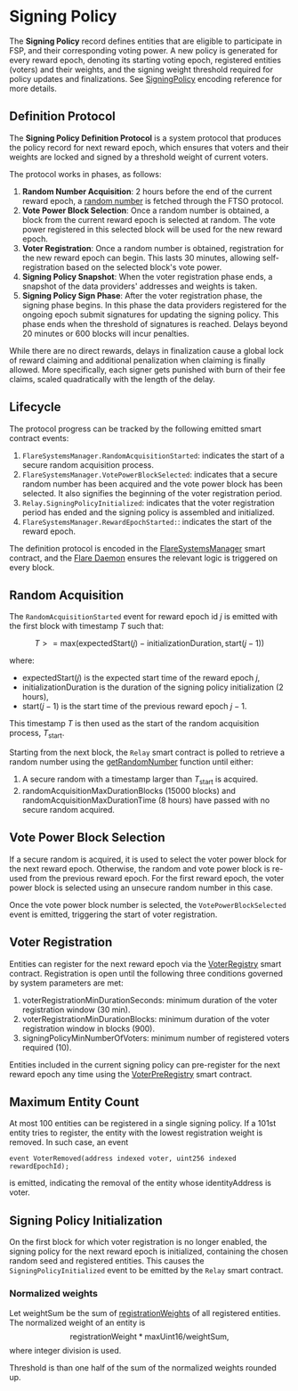 # Signing Policy

The **Signing Policy** record defines entities that are eligible to participate in FSP, and their corresponding voting power.
A new policy is generated for every reward epoch, denoting its starting voting epoch, registered entities (voters) and their weights,
and the signing weight threshold required for policy updates and finalizations.
See [SigningPolicy](./Encoding.md/#signingpolicy) encoding reference for more details.

## Definition Protocol

The **Signing Policy Definition Protocol** is a system protocol that produces the policy record for next reward epoch, which ensures that voters and their weights are locked and signed by a threshold weight of current voters.

The protocol works in phases, as follows:

1. **Random Number Acquisition**: 2 hours before the end of the current reward epoch, a [random number](RandomNumber.md) is fetched through the FTSO protocol.
2. **Vote Power Block Selection**: Once a random number is obtained, a block from the current reward epoch is selected at random. The vote power registered in this selected block will be used for the new reward epoch.
3. **Voter Registration**: Once a random number is obtained, registration for the new reward epoch can begin. This lasts 30 minutes, allowing self-registration based on the selected block's vote power.
4. **Signing Policy Snapshot**: When the voter registration phase ends, a snapshot of the data providers' addresses and weights is taken.
5. **Signing Policy Sign Phase**: After the voter registration phase, the signing phase begins. In this phase the data providers registered for the ongoing epoch submit signatures for updating the signing policy. This phase ends when the threshold of signatures is reached. Delays beyond 20 minutes or 600 blocks will incur penalties.

While there are no direct rewards, delays in finalization cause a global lock of reward claiming and additional penalization when claiming is finally allowed. More specifically, each signer gets punished with burn of their fee claims, scaled quadratically with the length of the delay.

## Lifecycle

The protocol progress can be tracked by the following emitted smart contract events:

1. `FlareSystemsManager.RandomAcquisitionStarted`: indicates the start of a secure random acquisition process.
2. `FlareSystemsManager.VotePowerBlockSelected`: indicates that a secure random number has been acquired and the vote power block has been selected. 
It also signifies the beginning of the voter registration period.
3. `Relay.SigningPolicyInitialized`: indicates that the voter registration period has ended and the signing policy is assembled and initialized.
4. `FlareSystemsManager.RewardEpochStarted:`: indicates the start of the reward epoch.

The definition protocol is encoded in the [FlareSystemsManager](https://github.com/flare-foundation/flare-smart-contracts-v2/blob/main/contracts/protocol/implementation/FlareSystemsManager.sol#L257) smart contract, and the [Flare Daemon](Contracts/Daemon.md) ensures the relevant logic is triggered on every block.

## Random Acquisition

The `RandomAcquisitionStarted` event for reward epoch id $j$ is emitted with the first block with timestamp $T$ such that:

$$ T >= \mathrm{max}(\mathrm{expectedStart}(j)- \mathrm{initializationDuration}, \mathrm{start}(j-1)) $$

where:
- $\mathrm{expectedStart}(j)$ is the expected start time of the reward epoch $j$,
- $\mathrm{initializationDuration}$ is the duration of the signing policy initialization (2 hours),
- $\mathrm{start}(j-1)$ is the start time of the previous reward epoch $j-1$.

This timestamp $T$ is then used as the start of the random acquisition process, $T_\text{start}$.

Starting from the next block, the `Relay` smart contract is polled to retrieve a random number using the [getRandomNumber](./RandomNumber.md) function until either:

1) A secure random with a timestamp larger than $T_\text{start}$ is acquired.
2) $\mathrm{randomAcquisitionMaxDurationBlocks}$ (15000 blocks) and $\mathrm{randomAcquisitionMaxDurationTime}$ (8 hours) have passed with no secure random acquired.

## Vote Power Block Selection

If a secure random is acquired, it is used to select the voter power block for the next reward epoch. Otherwise, the random and vote power block is re-used from the previous reward epoch.
For the first reward epoch, the voter power block is selected using an unsecure random number in this case.

Once the vote power block number is selected, the `VotePowerBlockSelected` event is emitted, triggering the start of voter registration.

## Voter Registration

Entities can register for the next reward epoch via the [VoterRegistry](Voting-draft.md#voterregistry) smart contract.
Registration is open until the following three conditions governed by system parameters are met:

1) $\mathrm{voterRegistrationMinDurationSeconds}$: minimum duration of the voter registration window (30 min).
2) $\mathrm{voterRegistrationMinDurationBlocks}$: minimum duration of the voter registration window in blocks (900).
3) $\mathrm{signingPolicyMinNumberOfVoters}$: minimum number of registered voters required (10).

Entities included in the current signing policy can pre-register for the next reward epoch any time using the [VoterPreRegistry](Voting-draft.md#voterpreregistry) smart contract.

## Maximum Entity Count
At most 100 entities can be registered in a single signing policy. If a 101st entity tries to register, the entity with the lowest registration weight is removed. In such case, an event
```Solidity
event VoterRemoved(address indexed voter, uint256 indexed rewardEpochId);
```
is emitted, indicating the removal of the entity whose identityAddress is voter.

## Signing Policy Initialization

On the first block for which voter registration is no longer enabled, the signing policy for the next reward epoch is initialized, containing the chosen random seed and registered entities.
This causes the `SigningPolicyInitialized` event to be emitted by the `Relay` smart contract.

### Normalized weights

Let $\mathrm{weightSum}$ be the sum of [registrationWeights](Voting-draft.md#registration-weight) of all registered entities.
The normalized weight of an entity is
$$\mathrm{registrationWeight} * \mathrm{maxUint}16 /  \mathrm{weightSum},$$
where integer division is used.

Threshold is than one half of the sum of the normalized weights rounded up.